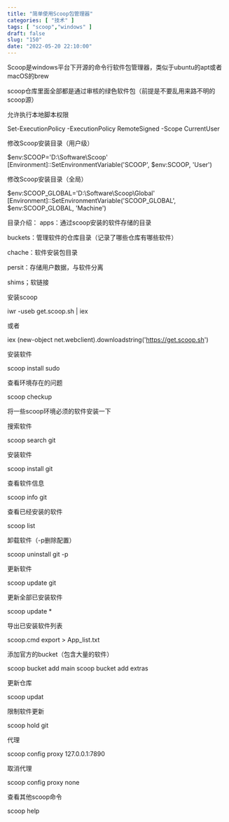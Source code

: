 ```yaml
---
title: "简单使用Scoop包管理器"
categories: [ "技术" ]
tags: [ "scoop","windows" ]
draft: false
slug: "150"
date: "2022-05-20 22:10:00"
---
```


Scoop是windows平台下开源的命令行软件包管理器，类似于ubuntu的apt或者macOS的brew

scoop仓库里面全部都是通过审核的绿色软件包（前提是不要乱用来路不明的scoop源）

允许执行本地脚本权限

Set-ExecutionPolicy -ExecutionPolicy RemoteSigned -Scope CurrentUser


修改Scoop安装目录（用户级）

$env:SCOOP='D:\Software\Scoop'
[Environment]::SetEnvironmentVariable('SCOOP', $env:SCOOP, 'User')

修改Scoop安装目录（全局）

$env:SCOOP_GLOBAL='D:\Software\Scoop\Global'
[Environment]::SetEnvironmentVariable('SCOOP_GLOBAL', $env:SCOOP_GLOBAL, 'Machine')

目录介绍：
apps：通过scoop安装的软件存储的目录

buckets：管理软件的仓库目录（记录了哪些仓库有哪些软件）

chache：软件安装包目录

persit：存储用户数据，与软件分离

shims；软链接


安装scoop

iwr -useb get.scoop.sh | iex

或者

iex (new-object net.webclient).downloadstring('https://get.scoop.sh')

安装软件

scoop install sudo

查看环境存在的问题

scoop checkup

将一些scoop环境必须的软件安装一下

搜索软件

scoop search git

安装软件

scoop install git

查看软件信息

scoop info git

查看已经安装的软件

scoop list

卸载软件（-p删除配置）

scoop uninstall git -p

更新软件

scoop update git

更新全部已安装软件

scoop update *

导出已安装软件列表

scoop.cmd export > App_list.txt

添加官方的bucket（包含大量的软件）

scoop bucket add main 
scoop bucket add extras 

更新仓库

scoop updat

限制软件更新

scoop hold git


代理

scoop config proxy 127.0.0.1:7890

取消代理

scoop config proxy none


查看其他scoop命令

scoop help




